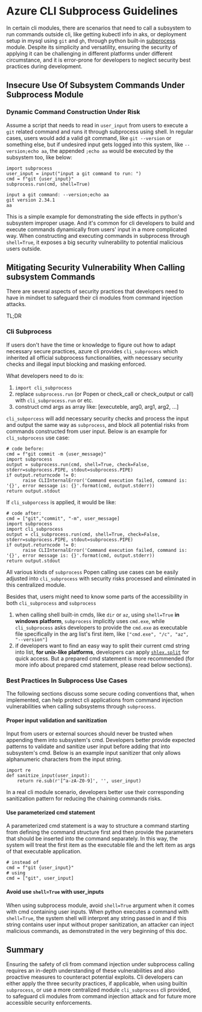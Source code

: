 # Azure CLI Subprocess Guidelines

In certain cli modules, there are scenarios that need to call a subsystem to run commands outside cli, like getting kubectl info in aks, or deployment setup in mysql using `git` and `gh`, through python built-in [subprocess](https://docs.python.org/3/library/subprocess.html) module. Despite its simplicity and versatility, ensuring the security of applying it can be challenging in different platforms under different circumstance, and it is error-prone for developers to neglect security best practices during development.


## Insecure Use Of Subsystem Commands Under Subprocess Module


### Dynamic Command Construction Under Risk

Assume a script that needs to read in `user_input` from users to execute a `git` related command and runs it through subprocess using shell. In regular cases, users would add a valid git command, like `git --version` or something else, but if undesired input gets logged into this system, like `--version;echo aa`, the appended `;echo aa` would be executed by the subsystem too, like below: 

```commandline
import subprocess
user_input = input("input a git command to run: ")
cmd = f"git {user_input}"
subprocess.run(cmd, shell=True)
```

```commandline
input a git command: --version;echo aa
git version 2.34.1
aa
```

This is a simple example for demonstrating the side effects in python's subsystem improper usage. And it's common for cli developers to build and execute commands dynamically from users' input in a more complicated way. When constructing and executing commands in subprocess through `shell=True`, it exposes a big security vulnerability to potential malicious users outside. 


## Mitigating Security Vulnerability When Calling subsystem Commands

There are several aspects of security practices that developers need to have in mindset to safeguard their cli modules from command injection attacks.

TL;DR

### Cli Subprocess

If users don't have the time or knowledge to figure out how to adapt necessary secure practices, azure cli provides `cli_subprocess` which inherited all official subprocess functionalities, with necessary security checks and illegal input blocking and masking enforced. 

What developers need to do is:
1) `import cli_subprocess`
2) replace `subprocess.run` (or Popen or check_call or check_output or call) with `cli_subprocess.run` or etc.
3) construct cmd args as array like: [executeble, arg0, arg1, arg2, ...]

`cli_subporcess` will add necessary security checks and process the input and output the same way as `subprocess`, and block all potential risks from commands constructed from user input.
Below is an example for `cli_subprocess` use case:

```commandline
# code before:
cmd = f"git commit -m {user_message}"
import subprocess
output = subprocess.run(cmd, shell=True, check=False, stderr=subprocess.PIPE, stdout=subprocess.PIPE)
if output.returncode != 0:
      raise CLIInternalError('Command execution failed, command is: '{}', error message is: {}'.format(cmd, output.stderr))
return output.stdout
```

If `cli_subporcess` is applied, it would be like:
```commandline
# code after:
cmd = ["git","commit", "-m", user_message]
import subprocess
import cli_subprocess
output = cli_subprocess.run(cmd, shell=True, check=False, stderr=subprocess.PIPE, stdout=subprocess.PIPE)
if output.returncode != 0:
      raise CLIInternalError('Command execution failed, command is: '{}', error message is: {}'.format(cmd, output.stderr))
return output.stdout
```

All various kinds of `subprocess` Popen calling use cases can be easily adjusted into `cli_subprocess` with security risks processed and eliminated in this centralized module.

Besides that, users might need to know some parts of the accessibility in both `cli_subprocess` and `subprocess`
1) when calling shell built-in cmds, like `dir` or `az`, using `shell=True` **in windows platform**, `subprocess` implicitly uses `cmd.exe`, while `cli_subprocess` asks developers to provide the `cmd.exe` as executable file specifically in the arg list's first item, like `["cmd.exe", "/c", "az", "--version"]`
2) if developers want to find an easy way to split their current cmd string into list, **for unix-like platforms**, developers can apply [`shlex.split`](https://docs.python.org/3/library/shlex.html#shlex.split) for quick access. But a prepared cmd statement is more recommended (for more info about prepared cmd statement, please read below sections).

### Best Practices In Subprocess Use Cases


The following sections discuss some secure coding conventions that, when implemented, can help protect cli applications from command injection vulnerabilities when calling subsystems through `subprocess`.

#### Proper input validation and sanitization

Input from users or external sources should never be trusted when appending them into subsystem's cmd. Developers better provide expected patterns to validate and sanitize user input before adding that into subsystem's cmd. 
Below is an example input sanitizer that only allows alphanumeric characters from the input string.  

```commandline
import re
def sanitize_input(user_input):
    return re.sub(r'[^a-zA-Z0-9]', '', user_input)
```
In a real cli module scenario, developers better use their corresponding sanitization pattern for reducing the chaining commands risks.

#### Use parameterized cmd statement

A parameterized cmd statement is a way to structure a command starting from defining the command structure first and then provide the parameters that should be inserted into the command separately. 
In this way, the system will treat the first item as the executable file and the left item as args of that executable application.
```
# instead of
cmd = f"git {user_input}"
# using 
cmd = ["git", user_input]
```

#### Avoid use `shell=True` with user_inputs

When using subprocess module, avoid `shell=True` argument when it comes with cmd containing user inputs. When python executes a command with `shell=True`, the system shell will interpret any string passed in and if this string contains user input without proper sanitization, an attacker can inject malicious commands, as demonstrated in the very beginning of this doc.


## Summary
Ensuring the safety of cli from command injection under subprocess calling requires an in-depth understanding of these vulnerabilities and also proactive measures to counteract potential exploits. Cli developers can either apply the three security practices, if applicable, when using builtin `subprocess`, or use a more centralized module `cli_subprocess` cli provided, to safeguard cli modules from command injection attack and for future more accessible security enforcements.
